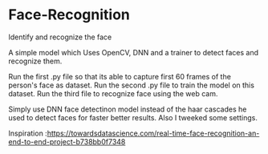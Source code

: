 # Face-Recognition
Identify and recognize the face

A simple model which Uses OpenCV, DNN and a trainer to detect faces and recognize them.

Run the first .py file so that its able to capture first 60 frames of the person's face as dataset.
Run the second .py file to train the model on this dataset.
Run the third file to recognize face using the web cam.

Simply use DNN face detectinon model instead of the haar cascades he used to detect faces for faster better results. Also I tweeked some settings.

Inspiration
:https://towardsdatascience.com/real-time-face-recognition-an-end-to-end-project-b738bb0f7348
